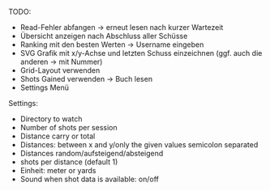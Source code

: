 TODO:
* Read-Fehler abfangen -> erneut lesen nach kurzer Wartezeit
* Übersicht anzeigen nach Abschluss aller Schüsse
* Ranking mit den besten Werten -> Username eingeben
* SVG Grafik mit x/y-Achse und letzten Schuss einzeichnen (ggf. auch die anderen -> mit Nummer)
* Grid-Layout verwenden
* Shots Gained verwenden -> Buch lesen
* Settings Menü

Settings:
* Directory to watch
* Number of shots per session
* Distance carry or total
* Distances: between x and y/only the given values semicolon separated
* Distances random/aufsteigend/absteigend
* shots per distance (default 1)
* Einheit: meter or yards
* Sound when shot data is available: on/off

